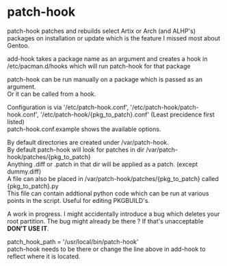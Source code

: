 patch-hook
==============

patch-hook patches and rebuilds select Artix or Arch (and ALHP's) packages on installation or update which is the feature I missed most about Gentoo.

add-hook takes a package name as an argument and creates a hook in /etc/pacman.d/hooks which will run patch-hook for that package

patch-hook can be run manually on a package which is passed as an argument.  
Or it can be called from a hook.

Configuration is via '/etc/patch-hook.conf', '/etc/patch-hook/patch-hook.conf', '/etc/patch-hook/{pkg_to_patch}.conf' (Least precidence first listed)  
patch-hook.conf.example shows the available options.

By default directories are created under /var/patch-hook.  
By default patch-hook will look for patches in dir /var/patch-hook/patches/{pkg_to_patch}  
Anything .diff or .patch in that dir will be applied as a patch. (except dummy.diff)  
A file can also be placed in /var/patch-hook/patches/{pkg_to_patch} called {pkg_to_patch}.py  
This file can contain addtional python code which can be run at various points in the script.  Useful for editing PKGBUILD's.

A work in progress. I might accidentally introduce a bug which deletes your root partition. The bug might already be there ?
If that's unacceptable **DON'T USE IT**.

patch_hook_path = '/usr/local/bin/patch-hook'   
patch-hook needs to be there or change the line above in add-hook to reflect where it is located.
